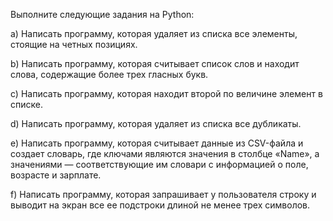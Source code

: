 Выполните следующие задания на Python:

a) Написать программу, которая удаляет из списка все элементы, стоящие на четных позициях.

b) Написать программу, которая считывает список слов и находит слова, содержащие более трех гласных букв.

c) Написать программу, которая находит второй по величине элемент в списке.

d) Написать программу, которая удаляет из списка все дубликаты.

e) Написать программу, которая считывает данные из CSV-файла и создает словарь, где ключами являются значения в столбце «Name», а значениями — соответствующие им словари с информацией о поле, возрасте и зарплате.

f) Написать программу, которая запрашивает у пользователя строку и выводит на экран все ее подстроки длиной не менее трех символов.
